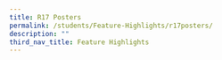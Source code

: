 ```yaml
---
title: R17 Posters
permalink: /students/Feature-Highlights/r17posters/
description: ""
third_nav_title: Feature Highlights
---
```

